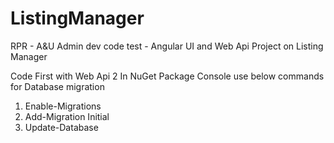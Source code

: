 # ListingManager
RPR - A&amp;U Admin dev code test - Angular UI and Web Api Project on Listing Manager

Code First with Web Api 2
In NuGet Package Console use below commands for Database migration
  1. Enable-Migrations
  2. Add-Migration Initial
  3. Update-Database
